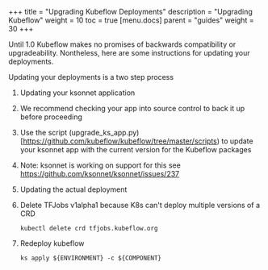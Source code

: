 +++
title = "Upgrading Kubeflow Deployments"
description = "Upgrading Kubeflow"
weight = 10
toc = true
[menu.docs]
  parent = "guides"
  weight = 30
+++

Until 1.0 Kubeflow makes no promises of backwards compatibility or upgradeability. Nontheless, here are some
instructions for updating your deployments.

Updating your deployments is a two step process

1. Updating your ksonnet application

  1. We recommend checking your app into source control to back it up before proceeding
  1. Use the script (upgrade_ks_app.py)[https://github.com/kubeflow/kubeflow/tree/master/scripts)
     to update your ksonnet app with the current version for the Kubeflow packages
  1. Note: ksonnet is working on support for this see https://github.com/ksonnet/ksonnet/issues/237
  
1. Updating the actual deployment

  1. Delete TFJobs v1alpha1 because K8s can't deploy multiple versions of a CRD

     ```
     kubectl delete crd tfjobs.kubeflow.org
     ```

  1. Redeploy kubeflow

     ```
     ks apply ${ENVIRONMENT} -c ${COMPONENT}
     ```


